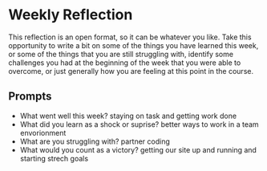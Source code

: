 # Weekly Reflection
This reflection is an open format, so it can be whatever you like. Take this opportunity to write a bit on some of the things you have learned this week, or some of the things that you are still struggling with, identify some challenges you had at the beginning of the week that you were able to overcome, or just generally how you are feeling at this point in the course.

## Prompts
- What went well this week? staying on task and getting work done 
- What did you learn as a shock or suprise? better ways to work in a team envorionment 
- What are you struggling with? partner coding 
- What would you count as a victory? getting our site up and running and starting strech goals 